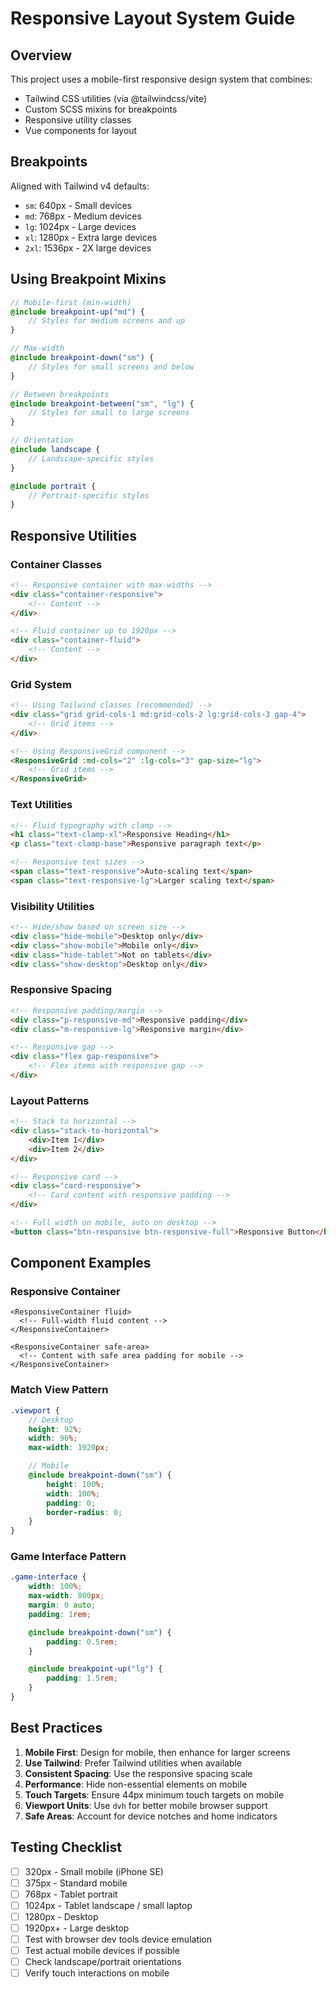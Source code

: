 # Responsive Layout System Guide

## Overview

This project uses a mobile-first responsive design system that combines:

- Tailwind CSS utilities (via @tailwindcss/vite)
- Custom SCSS mixins for breakpoints
- Responsive utility classes
- Vue components for layout

## Breakpoints

Aligned with Tailwind v4 defaults:

- `sm`: 640px - Small devices
- `md`: 768px - Medium devices
- `lg`: 1024px - Large devices
- `xl`: 1280px - Extra large devices
- `2xl`: 1536px - 2X large devices

## Using Breakpoint Mixins

```scss
// Mobile-first (min-width)
@include breakpoint-up("md") {
	// Styles for medium screens and up
}

// Max-width
@include breakpoint-down("sm") {
	// Styles for small screens and below
}

// Between breakpoints
@include breakpoint-between("sm", "lg") {
	// Styles for small to large screens
}

// Orientation
@include landscape {
	// Landscape-specific styles
}

@include portrait {
	// Portrait-specific styles
}
```

## Responsive Utilities

### Container Classes

```html
<!-- Responsive container with max-widths -->
<div class="container-responsive">
	<!-- Content -->
</div>

<!-- Fluid container up to 1920px -->
<div class="container-fluid">
	<!-- Content -->
</div>
```

### Grid System

```html
<!-- Using Tailwind classes (recommended) -->
<div class="grid grid-cols-1 md:grid-cols-2 lg:grid-cols-3 gap-4">
	<!-- Grid items -->
</div>

<!-- Using ResponsiveGrid component -->
<ResponsiveGrid :md-cols="2" :lg-cols="3" gap-size="lg">
	<!-- Grid items -->
</ResponsiveGrid>
```

### Text Utilities

```html
<!-- Fluid typography with clamp -->
<h1 class="text-clamp-xl">Responsive Heading</h1>
<p class="text-clamp-base">Responsive paragraph text</p>

<!-- Responsive text sizes -->
<span class="text-responsive">Auto-scaling text</span>
<span class="text-responsive-lg">Larger scaling text</span>
```

### Visibility Utilities

```html
<!-- Hide/show based on screen size -->
<div class="hide-mobile">Desktop only</div>
<div class="show-mobile">Mobile only</div>
<div class="hide-tablet">Not on tablets</div>
<div class="show-desktop">Desktop only</div>
```

### Responsive Spacing

```html
<!-- Responsive padding/margin -->
<div class="p-responsive-md">Responsive padding</div>
<div class="m-responsive-lg">Responsive margin</div>

<!-- Responsive gap -->
<div class="flex gap-responsive">
	<!-- Flex items with responsive gap -->
</div>
```

### Layout Patterns

```html
<!-- Stack to horizontal -->
<div class="stack-to-horizontal">
	<div>Item 1</div>
	<div>Item 2</div>
</div>

<!-- Responsive card -->
<div class="card-responsive">
	<!-- Card content with responsive padding -->
</div>

<!-- Full width on mobile, auto on desktop -->
<button class="btn-responsive btn-responsive-full">Responsive Button</button>
```

## Component Examples

### Responsive Container

```vue
<ResponsiveContainer fluid>
  <!-- Full-width fluid content -->
</ResponsiveContainer>

<ResponsiveContainer safe-area>
  <!-- Content with safe area padding for mobile -->
</ResponsiveContainer>
```

### Match View Pattern

```scss
.viewport {
	// Desktop
	height: 92%;
	width: 96%;
	max-width: 1920px;

	// Mobile
	@include breakpoint-down("sm") {
		height: 100%;
		width: 100%;
		padding: 0;
		border-radius: 0;
	}
}
```

### Game Interface Pattern

```scss
.game-interface {
	width: 100%;
	max-width: 800px;
	margin: 0 auto;
	padding: 1rem;

	@include breakpoint-down("sm") {
		padding: 0.5rem;
	}

	@include breakpoint-up("lg") {
		padding: 1.5rem;
	}
}
```

## Best Practices

1. **Mobile First**: Design for mobile, then enhance for larger screens
2. **Use Tailwind**: Prefer Tailwind utilities when available
3. **Consistent Spacing**: Use the responsive spacing scale
4. **Performance**: Hide non-essential elements on mobile
5. **Touch Targets**: Ensure 44px minimum touch targets on mobile
6. **Viewport Units**: Use `dvh` for better mobile browser support
7. **Safe Areas**: Account for device notches and home indicators

## Testing Checklist

- [ ] 320px - Small mobile (iPhone SE)
- [ ] 375px - Standard mobile
- [ ] 768px - Tablet portrait
- [ ] 1024px - Tablet landscape / small laptop
- [ ] 1280px - Desktop
- [ ] 1920px+ - Large desktop
- [ ] Test with browser dev tools device emulation
- [ ] Test actual mobile devices if possible
- [ ] Check landscape/portrait orientations
- [ ] Verify touch interactions on mobile
